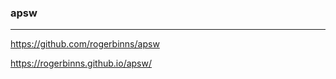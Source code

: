 ### apsw
---
https://github.com/rogerbinns/apsw

https://rogerbinns.github.io/apsw/

```
```

```
```

```
```
